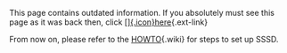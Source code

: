 This page contains outdated information. If you absolutely must see this
page as it was back then, click
[[​]{.icon}here](https://docs.pagure.org/sssd-test2/Fedora_11_Test_Day?version=3.html){.ext-link}

From now on, please refer to the
[HOWTO](https://docs.pagure.org/sssd-test2/HOWTO_Configure.html){.wiki}
for steps to set up SSSD.
